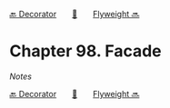 [🔙 Decorator][previous-chapter]&nbsp;&nbsp;&nbsp;&nbsp;&nbsp;&nbsp;&nbsp;[🏡][readme]&nbsp;&nbsp;&nbsp;&nbsp;&nbsp;&nbsp;&nbsp;[Flyweight 🔜][upcoming-chapter]

# Chapter 98. Facade

_Notes_

[🔙 Decorator][previous-chapter]&nbsp;&nbsp;&nbsp;&nbsp;&nbsp;&nbsp;&nbsp;[🏡][readme]&nbsp;&nbsp;&nbsp;&nbsp;&nbsp;&nbsp;&nbsp;[Flyweight 🔜][upcoming-chapter]

[readme]: README.md
[previous-chapter]: ch097-decorator.md
[upcoming-chapter]: ch099-flyweight.md
